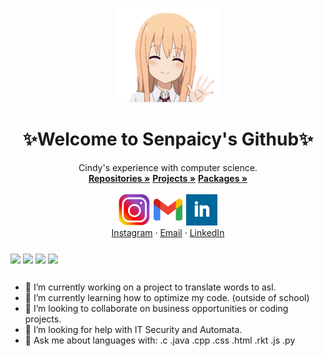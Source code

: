 <br />
<p align="center">
  <a "https://github.com/Senpaicy">
    <img src="images/3.png" alt="Logo" width="170" height="150">
  </a>
  <h1 align="center">✨Welcome to Senpaicy's Github✨</h1>
  <p align="center">
    Cindy's experience with computer science.
    <br />
    <a href="https://github.com/Senpaicy?tab=repositories"><strong>Repositories »</strong></a>
    <a href="https://github.com/Senpaicy?tab=projects"><strong>Projects »</strong></a>
    <a href="https://github.com/Senpaicy?tab=packages"><strong>Packages »</strong></a>
    <br />
    <br />
    <a "https://www.instagram.com/senpaicy/"><img src="images/ig.png" alt="Instagram" width="50" height="50"></a>
    <a "senpaicy@gmail.com"><img src="images/logo-gmail.png" alt="Logo" width="50" height="50"> </a> 
    <a "https://github.com/Senpaicy"> <img src="images/linkedin2.png" alt="Logo" width="50" height="50"></a>
    <br />
    <a href="https://www.instagram.com/senpaicy/">Instagram</a>
    ·
    <a href="senpaicy@gmail.com">Email</a>
    ·
    <a href="https://www.linkedin.com/in/senpaicy/">LinkedIn</a>
  </p>
</p>

###


  <img align="center" src="https://github-readme-stats.vercel.app/api?username=senpaicy&theme=dracula&show_icons=true&count_private=true" />
  <img align="center" src="https://github-readme-stats.vercel.app/api/top-langs/?username=senpaicy&theme=dracula&show_icons=true&layout=compact" />
  <img align="center" src="https://github-readme-stats.vercel.app/api/wakatime?username=senpaicy&theme=dracula" />
  <img align="center" src="https://github-readme-stats.vercel.app/api/pin/?username=senpaicy&repo=HelloWorld&theme=dracula" />


##
- 🔭 I’m currently working on a project to translate words to asl.
- 🌱 I’m currently learning how to optimize my code. (outside of school)
- 👯 I’m looking to collaborate on business opportunities or coding projects.
- 🤔 I’m looking for help with IT Security and Automata.
- 💬 Ask me about languages with: .c .java .cpp .css .html .rkt .js .py
